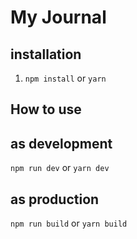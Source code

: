# My Journal

## installation

1. `npm install` or `yarn`

## How to use

## as development

`npm run dev` or `yarn dev`

## as production

`npm run build` or `yarn build`
